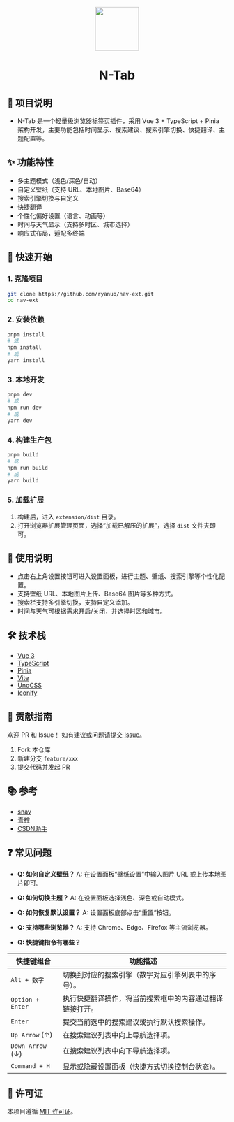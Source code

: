 <p align="center">
<img src="https://raw.githubusercontent.com/ryanuo/tab-ext/refs/heads/main/extension/assets/logo.svg" style="width:100px;" />
</p>

<h1 align="center">N-Tab</h1>

## 🧩 项目说明

- N-Tab 是一个轻量级浏览器标签页插件，采用 Vue 3 + TypeScript + Pinia 架构开发，主要功能包括时间显示、搜索建议、搜索引擎切换、快捷翻译、主题配置等。

## ✨ 功能特性

- 多主题模式（浅色/深色/自动）
- 自定义壁纸（支持 URL、本地图片、Base64）
- 搜索引擎切换与自定义
- 快捷翻译
- 个性化偏好设置（语言、动画等）
- 时间与天气显示（支持多时区、城市选择）
- 响应式布局，适配多终端

## 🚀 快速开始

### 1. 克隆项目

```bash
git clone https://github.com/ryanuo/nav-ext.git
cd nav-ext
```

### 2. 安装依赖

```bash
pnpm install
# 或
npm install
# 或
yarn install
```

### 3. 本地开发

```bash
pnpm dev
# 或
npm run dev
# 或
yarn dev
```

### 4. 构建生产包

```bash
pnpm build
# 或
npm run build
# 或
yarn build
```

### 5. 加载扩展

1. 构建后，进入 `extension/dist` 目录。
2. 打开浏览器扩展管理页面，选择“加载已解压的扩展”，选择 `dist` 文件夹即可。

## 📝 使用说明

- 点击右上角设置按钮可进入设置面板，进行主题、壁纸、搜索引擎等个性化配置。
- 支持壁纸 URL、本地图片上传、Base64 图片等多种方式。
- 搜索栏支持多引擎切换，支持自定义添加。
- 时间与天气可根据需求开启/关闭，并选择时区和城市。

## 🛠️ 技术栈

- [Vue 3](https://vuejs.org/)
- [TypeScript](https://www.typescriptlang.org/)
- [Pinia](https://pinia.vuejs.org/)
- [Vite](https://vitejs.dev/)
- [UnoCSS](https://uno.antfu.me/)
- [Iconify](https://iconify.design/)

## 🤝 贡献指南

欢迎 PR 和 Issue！
如有建议或问题请提交 [Issue](https://github.com/ryanuo/nav-ext/issues)。

1. Fork 本仓库
2. 新建分支 `feature/xxx`
3. 提交代码并发起 PR

## 📚 参考

- [snav](https://github.com/imsyy/SNav)
- [青柠](https://www.limestart.cn/)
- [CSDN助手](https://plugin.csdn.net/)

## ❓ 常见问题

- **Q: 如何自定义壁纸？**
  A: 在设置面板“壁纸设置”中输入图片 URL 或上传本地图片即可。

- **Q: 如何切换主题？**
  A: 在设置面板选择浅色、深色或自动模式。

- **Q: 如何恢复默认设置？**
  A: 设置面板底部点击“重置”按钮。

- **Q: 支持哪些浏览器？**
  A: 支持 Chrome、Edge、Firefox 等主流浏览器。

- **Q: 快捷键指令有哪些？**

| 快捷键组合       | 功能描述                                                                 |
|------------------|--------------------------------------------------------------------------|
| `Alt + 数字`     | 切换到对应的搜索引擎（数字对应引擎列表中的序号）。                         |
| `Option + Enter` | 执行快捷翻译操作，将当前搜索框中的内容通过翻译链接打开。                   |
| `Enter`          | 提交当前选中的搜索建议或执行默认搜索操作。                                 |
| `Up Arrow` (↑)   | 在搜索建议列表中向上导航选择项。                                         |
| `Down Arrow` (↓) | 在搜索建议列表中向下导航选择项。                                         |
| `Command + H`    | 显示或隐藏设置面板（快捷方式切换控制台状态）。                            |

## 📄 许可证

本项目遵循 [MIT 许可证](./LICENSE)。
